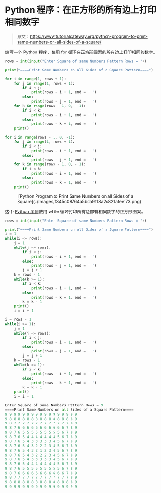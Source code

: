 # Python 程序：在正方形的所有边上打印相同数字

> 原文：<https://www.tutorialgateway.org/python-program-to-print-same-numbers-on-all-sides-of-a-square/>

编写一个 Python 程序，使用 for 循环在正方形图案的所有边上打印相同的数字。

```py
rows = int(input("Enter Square of same Numbers Pattern Rows = "))

print("====Print Same Numbers on all Sides of a Square Pattern====")

for i in range(1, rows + 1):
    for j in range(1, rows + 1):
        if i < j:
            print(rows - i + 1, end = ' ')
        else:
            print(rows - j + 1, end = ' ')
    for k in range(rows - 1, 0, - 1):
        if i < k:
            print(rows - i + 1, end = ' ')
        else:
            print(rows - k + 1, end = ' ')
    print()

for i in range(rows - 1, 0, -1):
    for j in range(1, rows + 1):
        if i < j:
            print(rows - i + 1, end = ' ')
        else:
            print(rows - j + 1, end = ' ')
    for k in range(rows - 1, 0, - 1):
        if i < k:
            print(rows - i + 1, end = ' ')
        else:
            print(rows - k + 1, end = ' ')
    print()
```

<figure class="wp-block-image size-large">![Python Program to Print Same Numbers on all Sides of a Square](../Images/f345c08764a5bda9118a2c821afeef73.png)</figure>

这个 [Python 示例](https://www.tutorialgateway.org/python-programming-examples/)使用 while 循环打印所有边都有相同数字的正方形图案。

```py
rows = int(input("Enter Square of same Numbers Pattern Rows = "))

print("====Print Same Numbers on all Sides of a Square Pattern====")
i = 1
while(i <= rows):
    j = 1
    while(j <= rows):
        if i < j:
            print(rows - i + 1, end = ' ')
        else:
            print(rows - j + 1, end = ' ')
        j = j + 1
    k = rows - 1
    while(k >= 1):
        if i < k:
            print(rows - i + 1, end = ' ')
        else:
            print(rows - k + 1, end = ' ')
        k = k - 1
    print()
    i = i + 1

i = rows - 1
while(i >= 1):
    j = 1
    while(j <= rows):
        if i < j:
            print(rows - i + 1, end = ' ')
        else:
            print(rows - j + 1, end = ' ')
        j = j + 1
    k = rows - 1
    while(k >= 1):
        if i < k:
            print(rows - i + 1, end = ' ')
        else:
            print(rows - k + 1, end = ' ')
        k = k - 1
    print()
    i = i - 1
```

```py
Enter Square of same Numbers Pattern Rows = 9
====Print Same Numbers on all Sides of a Square Pattern====
9 9 9 9 9 9 9 9 9 9 9 9 9 9 9 9 9 
9 8 8 8 8 8 8 8 8 8 8 8 8 8 8 8 9 
9 8 7 7 7 7 7 7 7 7 7 7 7 7 7 8 9 
9 8 7 6 6 6 6 6 6 6 6 6 6 6 7 8 9 
9 8 7 6 5 5 5 5 5 5 5 5 5 6 7 8 9 
9 8 7 6 5 4 4 4 4 4 4 4 5 6 7 8 9 
9 8 7 6 5 4 3 3 3 3 3 4 5 6 7 8 9 
9 8 7 6 5 4 3 2 2 2 3 4 5 6 7 8 9 
9 8 7 6 5 4 3 2 1 2 3 4 5 6 7 8 9 
9 8 7 6 5 4 3 2 2 2 3 4 5 6 7 8 9 
9 8 7 6 5 4 3 3 3 3 3 4 5 6 7 8 9 
9 8 7 6 5 4 4 4 4 4 4 4 5 6 7 8 9 
9 8 7 6 5 5 5 5 5 5 5 5 5 6 7 8 9 
9 8 7 6 6 6 6 6 6 6 6 6 6 6 7 8 9 
9 8 7 7 7 7 7 7 7 7 7 7 7 7 7 8 9 
9 8 8 8 8 8 8 8 8 8 8 8 8 8 8 8 9 
9 9 9 9 9 9 9 9 9 9 9 9 9 9 9 9 9 
```